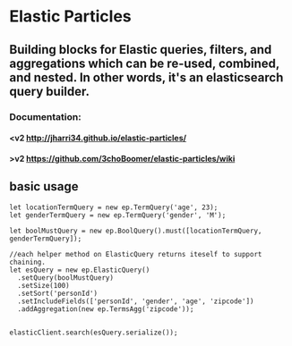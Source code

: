 # Elastic Particles
## Building blocks for Elastic queries, filters, and aggregations which can be re-used, combined, and nested. In other words, it's an elasticsearch query builder.
### Documentation: 
#### <v2 http://jharri34.github.io/elastic-particles/
#### >v2 https://github.com/3choBoomer/elastic-particles/wiki

## basic usage

    
    let locationTermQuery = new ep.TermQuery('age', 23);
    let genderTermQuery = new ep.TermQuery('gender', 'M');

    let boolMustQuery = new ep.BoolQuery().must([locationTermQuery, genderTermQuery]);

    //each helper method on ElasticQuery returns iteself to support chaining.
    let esQuery = new ep.ElasticQuery()
      .setQuery(boolMustQuery)
      .setSize(100)
      .setSort('personId')
      .setIncludeFields(['personId', 'gender', 'age', 'zipcode'])
      .addAggregation(new ep.TermsAgg('zipcode'));
      
      
    elasticClient.search(esQuery.serialize());

